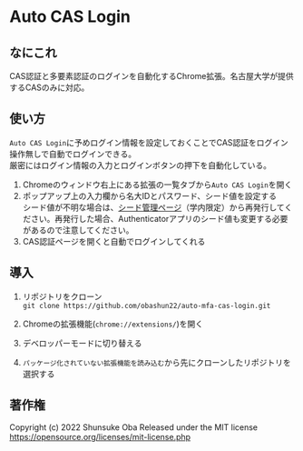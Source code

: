 # Auto CAS Login
## なにこれ
CAS認証と多要素認証のログインを自動化するChrome拡張。名古屋大学が提供するCASのみに対応。  

## 使い方
`Auto CAS Login`に予めログイン情報を設定しておくことでCAS認証をログイン操作無しで自動でログインできる。  
厳密にはログイン情報の入力とログインボタンの押下を自動化している。
1. Chromeのウィンドウ右上にある拡張の一覧タブから`Auto CAS Login`を開く
1. ポップアップ上の入力欄から名大IDとパスワード、シード値を設定する  
シード値が不明な場合は、[シード管理ページ](https://auth-mfa.nagoya-u.ac.jp/gauth-manager/)（学内限定）から再発行してください。再発行した場合、Authenticatorアプリのシード値も変更する必要があるので注意してください。
1. CAS認証ページを開くと自動でログインしてくれる

## 導入
1. リポジトリをクローン  
`git clone https://github.com/obashun22/auto-mfa-cas-login.git`

1. Chromeの拡張機能(`chrome://extensions/`)を開く
1. デベロッパーモードに切り替える
1. `パッケージ化されていない拡張機能を読み込む`から先にクローンしたリポジトリを選択する

## 著作権
Copyright (c) 2022 Shunsuke Oba
Released under the MIT license
https://opensource.org/licenses/mit-license.php
